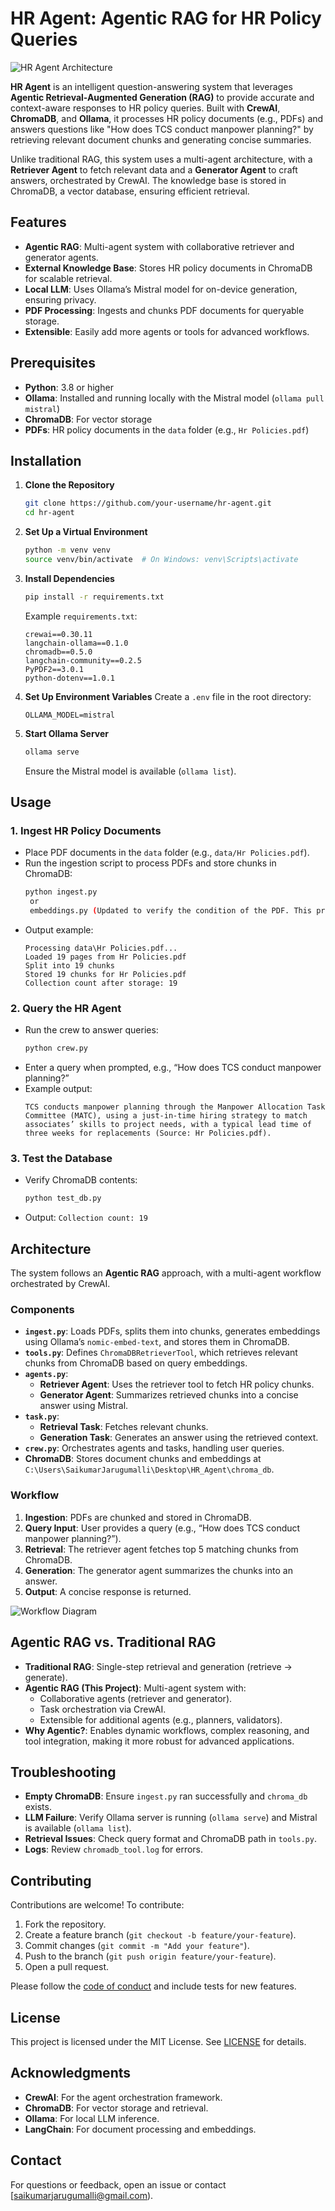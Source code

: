 # HR Agent: Agentic RAG for HR Policy Queries

![HR Agent Architecture](architecture_diagram.png)

**HR Agent** is an intelligent question-answering system that leverages **Agentic Retrieval-Augmented Generation (RAG)** to provide accurate and context-aware responses to HR policy queries. Built with **CrewAI**, **ChromaDB**, and **Ollama**, it processes HR policy documents (e.g., PDFs) and answers questions like "How does TCS conduct manpower planning?" by retrieving relevant document chunks and generating concise summaries.

Unlike traditional RAG, this system uses a multi-agent architecture, with a **Retriever Agent** to fetch relevant data and a **Generator Agent** to craft answers, orchestrated by CrewAI. The knowledge base is stored in ChromaDB, a vector database, ensuring efficient retrieval.

## Features
- **Agentic RAG**: Multi-agent system with collaborative retriever and generator agents.
- **External Knowledge Base**: Stores HR policy documents in ChromaDB for scalable retrieval.
- **Local LLM**: Uses Ollama’s Mistral model for on-device generation, ensuring privacy.
- **PDF Processing**: Ingests and chunks PDF documents for queryable storage.
- **Extensible**: Easily add more agents or tools for advanced workflows.

## Prerequisites
- **Python**: 3.8 or higher
- **Ollama**: Installed and running locally with the Mistral model (`ollama pull mistral`)
- **ChromaDB**: For vector storage
- **PDFs**: HR policy documents in the `data` folder (e.g., `Hr Policies.pdf`)

## Installation

1. **Clone the Repository**
   ```bash
   git clone https://github.com/your-username/hr-agent.git
   cd hr-agent
   ```

2. **Set Up a Virtual Environment**
   ```bash
   python -m venv venv
   source venv/bin/activate  # On Windows: venv\Scripts\activate
   ```

3. **Install Dependencies**
   ```bash
   pip install -r requirements.txt
   ```
   Example `requirements.txt`:
   ```
   crewai==0.30.11
   langchain-ollama==0.1.0
   chromadb==0.5.0
   langchain-community==0.2.5
   PyPDF2==3.0.1
   python-dotenv==1.0.1
   ```

4. **Set Up Environment Variables**
   Create a `.env` file in the root directory:
   ```env
   OLLAMA_MODEL=mistral
   ```

5. **Start Ollama Server**
   ```bash
   ollama serve
   ```
   Ensure the Mistral model is available (`ollama list`).

## Usage

### 1. Ingest HR Policy Documents
- Place PDF documents in the `data` folder (e.g., `data/Hr Policies.pdf`).
- Run the ingestion script to process PDFs and store chunks in ChromaDB:
  ```bash
  python ingest.py 
   or
   embeddings.py (Updated to verify the condition of the PDF. This prevents us from processing the same PDF twice, thereby saving time and ensuring our database remains free of duplicates. It is a straightforward adjustment that integrates seamlessly with our existing setup.)
  ```
- Output example:
  ```
  Processing data\Hr Policies.pdf...
  Loaded 19 pages from Hr Policies.pdf
  Split into 19 chunks
  Stored 19 chunks for Hr Policies.pdf
  Collection count after storage: 19
  ```

### 2. Query the HR Agent
- Run the crew to answer queries:
  ```bash
  python crew.py
  ```
- Enter a query when prompted, e.g., “How does TCS conduct manpower planning?”
- Example output:
  ```
  TCS conducts manpower planning through the Manpower Allocation Task Committee (MATC), using a just-in-time hiring strategy to match associates’ skills to project needs, with a typical lead time of three weeks for replacements (Source: Hr Policies.pdf).
  ```

### 3. Test the Database
- Verify ChromaDB contents:
  ```bash
  python test_db.py
  ```
- Output: `Collection count: 19`

## Architecture

The system follows an **Agentic RAG** approach, with a multi-agent workflow orchestrated by CrewAI.

### Components
- **`ingest.py`**: Loads PDFs, splits them into chunks, generates embeddings using Ollama’s `nomic-embed-text`, and stores them in ChromaDB.
- **`tools.py`**: Defines `ChromaDBRetrieverTool`, which retrieves relevant chunks from ChromaDB based on query embeddings.
- **`agents.py`**:
  - **Retriever Agent**: Uses the retriever tool to fetch HR policy chunks.
  - **Generator Agent**: Summarizes retrieved chunks into a concise answer using Mistral.
- **`task.py`**:
  - **Retrieval Task**: Fetches relevant chunks.
  - **Generation Task**: Generates an answer using the retrieved context.
- **`crew.py`**: Orchestrates agents and tasks, handling user queries.
- **ChromaDB**: Stores document chunks and embeddings at `C:\Users\SaikumarJarugumalli\Desktop\HR_Agent\chroma_db`.

### Workflow
1. **Ingestion**: PDFs are chunked and stored in ChromaDB.
2. **Query Input**: User provides a query (e.g., “How does TCS conduct manpower planning?”).
3. **Retrieval**: The retriever agent fetches top 5 matching chunks from ChromaDB.
4. **Generation**: The generator agent summarizes the chunks into an answer.
5. **Output**: A concise response is returned.

![Workflow Diagram](workflow_diagram.png)

## Agentic RAG vs. Traditional RAG
- **Traditional RAG**: Single-step retrieval and generation (retrieve → generate).
- **Agentic RAG (This Project)**: Multi-agent system with:
  - Collaborative agents (retriever and generator).
  - Task orchestration via CrewAI.
  - Extensible for additional agents (e.g., planners, validators).
- **Why Agentic?**: Enables dynamic workflows, complex reasoning, and tool integration, making it more robust for advanced applications.

## Troubleshooting
- **Empty ChromaDB**: Ensure `ingest.py` ran successfully and `chroma_db` exists.
- **LLM Failure**: Verify Ollama server is running (`ollama serve`) and Mistral is available (`ollama list`).
- **Retrieval Issues**: Check query format and ChromaDB path in `tools.py`.
- **Logs**: Review `chromadb_tool.log` for errors.

## Contributing
Contributions are welcome! To contribute:
1. Fork the repository.
2. Create a feature branch (`git checkout -b feature/your-feature`).
3. Commit changes (`git commit -m "Add your feature"`).
4. Push to the branch (`git push origin feature/your-feature`).
5. Open a pull request.

Please follow the [code of conduct](CODE_OF_CONDUCT.md) and include tests for new features.

## License
This project is licensed under the MIT License. See [LICENSE](LICENSE) for details.

## Acknowledgments
- **CrewAI**: For the agent orchestration framework.
- **ChromaDB**: For vector storage and retrieval.
- **Ollama**: For local LLM inference.
- **LangChain**: For document processing and embeddings.

## Contact
For questions or feedback, open an issue or contact [saikumarjarugumalli@gmail.com).
